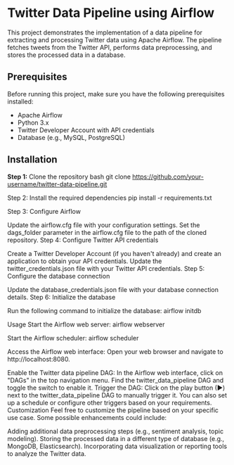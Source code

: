 # Twitter Data Pipeline using Airflow

This project demonstrates the implementation of a data pipeline for extracting and processing Twitter data using Apache Airflow. The pipeline fetches tweets from the Twitter API, performs data preprocessing, and stores the processed data in a database.

## Prerequisites

Before running this project, make sure you have the following prerequisites installed:

- Apache Airflow
- Python 3.x
- Twitter Developer Account with API credentials
- Database (e.g., MySQL, PostgreSQL)

## Installation

**Step 1:** Clone the repository
bash
git clone https://github.com/your-username/twitter-data-pipeline.git

Step 2: Install the required dependencies
pip install -r requirements.txt

Step 3: Configure Airflow

Update the airflow.cfg file with your configuration settings.
Set the dags_folder parameter in the airflow.cfg file to the path of the cloned repository.
Step 4: Configure Twitter API credentials

Create a Twitter Developer Account (if you haven't already) and create an application to obtain your API credentials.
Update the twitter_credentials.json file with your Twitter API credentials.
Step 5: Configure the database connection

Update the database_credentials.json file with your database connection details.
Step 6: Initialize the database

Run the following command to initialize the database:
airflow initdb

Usage
Start the Airflow web server:
airflow webserver

Start the Airflow scheduler:
airflow scheduler

Access the Airflow web interface:
Open your web browser and navigate to http://localhost:8080.

Enable the Twitter data pipeline DAG:
In the Airflow web interface, click on "DAGs" in the top navigation menu.
Find the twitter_data_pipeline DAG and toggle the switch to enable it.
Trigger the DAG:
Click on the play button (▶) next to the twitter_data_pipeline DAG to manually trigger it.
You can also set up a schedule or configure other triggers based on your requirements.
Customization
Feel free to customize the pipeline based on your specific use case. Some possible enhancements could include:

Adding additional data preprocessing steps (e.g., sentiment analysis, topic modeling).
Storing the processed data in a different type of database (e.g., MongoDB, Elasticsearch).
Incorporating data visualization or reporting tools to analyze the Twitter data.
